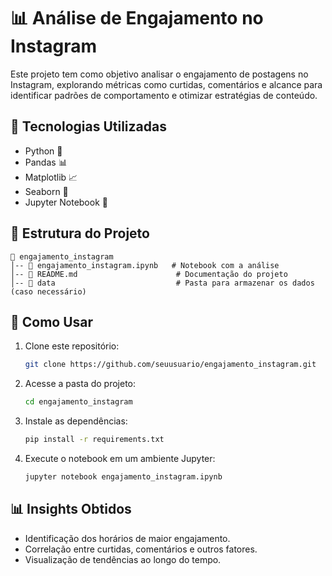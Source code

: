 # 📊 Análise de Engajamento no Instagram

Este projeto tem como objetivo analisar o engajamento de postagens no Instagram, explorando métricas como curtidas, comentários e alcance para identificar padrões de comportamento e otimizar estratégias de conteúdo.

## 🚀 Tecnologias Utilizadas

- Python 🐍
- Pandas 📊
- Matplotlib 📈
- Seaborn 🎨
- Jupyter Notebook 📓

## 📂 Estrutura do Projeto

```
📁 engajamento_instagram
│-- 📜 engajamento_instagram.ipynb   # Notebook com a análise
│-- 📜 README.md                      # Documentação do projeto
│-- 📂 data                           # Pasta para armazenar os dados (caso necessário)
```

## 📌 Como Usar

1. Clone este repositório:
   ```bash
   git clone https://github.com/seuusuario/engajamento_instagram.git
   ```
2. Acesse a pasta do projeto:
   ```bash
   cd engajamento_instagram
   ```
3. Instale as dependências:
   ```bash
   pip install -r requirements.txt
   ```
4. Execute o notebook em um ambiente Jupyter:
   ```bash
   jupyter notebook engajamento_instagram.ipynb
   ```

## 📊 Insights Obtidos

- Identificação dos horários de maior engajamento.
- Correlação entre curtidas, comentários e outros fatores.
- Visualização de tendências ao longo do tempo.
